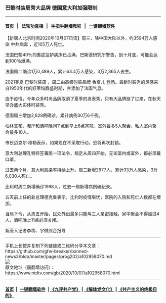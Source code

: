 ### 巴黎时装周秀大品牌 德国意大利加强限制
------------------------

#### [首页](https://github.com/gfw-breaker/banned-news3/blob/master/README.md) &nbsp;&nbsp;|&nbsp;&nbsp; [法轮功真相](https://github.com/begood0513/basic/blob/master/README.md)  &nbsp;&nbsp;|&nbsp;&nbsp; [手把手翻墙教程](https://github.com/gfw-breaker/guides/wiki)  &nbsp;&nbsp;|&nbsp;&nbsp; [一键翻墙软件](https://github.com/gfw-breaker/nogfw/blob/master/README.md)  



<div><div class="post_content" itemprop="articleBody">
 <p>
  【新唐人北京时间2020年10月07日讯】周三，除中国大陆以外，约3594万人感染
  <ok href="https://www.ntdtv.com/gb/中共病毒.htm">
   中共病毒
  </ok>
  ，近105万人死亡。
 </p>
 <p>
  法国巴黎40％的重症监护病床已占满，巴斯德研究所警告，到十月底，可能会达到100％爆满。
 </p>
 <p>
  法国周二确诊1万0,489人，累计63.4万人感染，3万2,365人丧生。
 </p>
 <p>
  2021春夏
  <ok href="https://www.ntdtv.com/gb/巴黎时装周.htm">
   巴黎时装周
  </ok>
  ，周二由高级时装品牌
  <ok href="https://www.ntdtv.com/gb/香奈儿.htm">
   香奈儿
  </ok>
  登场。最新时装秀的灵感来自1950年代的好莱坞鼎盛时期，并添加了法国气息。
 </p>
 <p>
  由于疫情，今年众多时尚品牌取消了夏季的发表秀，只有大品牌挺了过来，在秋天举办盛大实体时装秀。
 </p>
 <p>
  德国周三增加2,828例确诊，累计病例30万6千例。
 </p>
 <p>
  柏林宣布，餐厅和酒吧晚间11点到早上6点宵禁。室外最多5人聚会，私人室内聚会最多10人。
 </p>
 <p>
  市长迈克尔·穆勒表示，如果现在不采取行动，恐将再次封锁。
 </p>
 <p>
  意大利总理孔特将签署医一项法令，规定从周四开始，无论室内或室外，都必须戴口罩。
 </p>
 <p>
  过去两个月，意大利感染率持续上升。周二新增2677人，累计33万人感染，3万6,030人死亡。
 </p>
 <p>
  比利时周二新增确诊1968人，过去一周新增病例破纪录。
 </p>
 <p>
  五天前上任的新总理德克鲁表示，比利时疫情堪忧，医院的入院和死亡人数都在增加。
 </p>
 <p>
  当局下令，从周五开始，民众外出最多只能与三人亲密接触，家中聚会不得超过4人，酒吧晚上11点必须关闭。
 </p>
 <p>
  新唐人记者李梅、宇微综合报导
 </p>
 <div class="single_ad">
 </div>
</div>
</div>
<hr/>
手机上长按并复制下列链接或二维码分享本文章：<br/>
https://github.com/gfw-breaker/banned-news3/blob/master/pages/prog202/a102958070.md <br/>
<a href='https://github.com/gfw-breaker/banned-news3/blob/master/pages/prog202/a102958070.md'><img src='https://github.com/gfw-breaker/banned-news3/blob/master/pages/prog202/a102958070.md.png'/></a> <br/>
原文地址（需翻墙访问）：https://www.ntdtv.com/gb/2020/10/07/a102958070.html


------------------------
#### [首页](https://github.com/gfw-breaker/banned-news3/blob/master/README.md) &nbsp;|&nbsp; [一键翻墙软件](https://github.com/gfw-breaker/nogfw/blob/master/README.md) &nbsp;| [《九评共产党》](https://github.com/gfw-breaker/9ping.md/blob/master/README.md#九评之一评共产党是什么) | [《解体党文化》](https://github.com/gfw-breaker/jtdwh.md/blob/master/README.md) | [《共产主义的终极目的》](https://github.com/gfw-breaker/gczydzjmd.md/blob/master/README.md)


<img src='http://gfw-breaker.win/banned-news3/pages/prog202/a102958070.md' width='0px' height='0px'/>